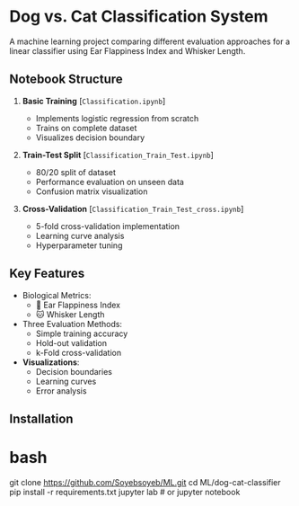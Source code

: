 # Dog vs. Cat Classification System

A machine learning project comparing different evaluation approaches for a linear classifier using Ear Flappiness Index and Whisker Length.

## Notebook Structure

1. **Basic Training** [`Classification.ipynb`]
   - Implements logistic regression from scratch
   - Trains on complete dataset
   - Visualizes decision boundary

2. **Train-Test Split** [`Classification_Train_Test.ipynb`]
   - 80/20 split of dataset
   - Performance evaluation on unseen data
   - Confusion matrix visualization

3. **Cross-Validation** [`Classification_Train_Test_cross.ipynb`]
   - 5-fold cross-validation implementation
   - Learning curve analysis
   - Hyperparameter tuning

## Key Features

- Biological Metrics:
  - 🐶 Ear Flappiness Index
  - 🐱 Whisker Length 
- Three Evaluation Methods:
  - Simple training accuracy
  - Hold-out validation
  - k-Fold cross-validation
- **Visualizations**:
  - Decision boundaries
  - Learning curves
  - Error analysis

## Installation

# bash

git clone https://github.com/Soyebsoyeb/ML.git
cd ML/dog-cat-classifier
pip install -r requirements.txt
jupyter lab  # or jupyter notebook
